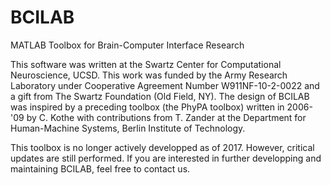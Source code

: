 BCILAB
======

MATLAB Toolbox for Brain-Computer Interface Research

This software was written at the Swartz Center for Computational Neuroscience, UCSD. This work was funded by the Army Research Laboratory under Cooperative Agreement Number W911NF-10-2-0022 and a gift from The Swartz Foundation (Old Field, NY).
The design of BCILAB was inspired by a preceding toolbox (the PhyPA toolbox) written in 2006-'09 by C. Kothe with contributions from T. Zander at the Department for Human-Machine Systems, Berlin Institute of Technology.

This toolbox is no longer actively developped as of 2017. However, critical updates are still performed. If you are interested in further developping and maintaining BCILAB, feel free to contact us. 
